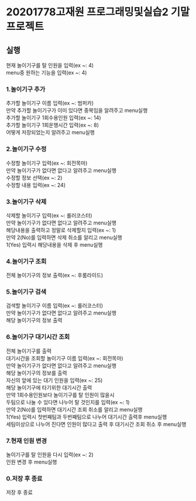 # 20201778고재원 프로그래밍및실습2 기말 프로젝트

## 실행
현재 놀이기구를 탈 인원을 입력(ex ~: 4)\
menu중 원하는 기능을 입력(ex ~: 4)

### 1.놀이기구 추가
추가할 놀이기구 이름 입력(ex ~: 범퍼카)\
만약 추가할 놀이기구가 이미 있다면 중복임을 알려주고 menu실행\
추가할 놀이기구 1회수용인원 입력(ex ~: 14)\
추가할 놀이기구 1회운행시간 입력(ex ~: 8)\
어떻게 저장되었는지 알려주고 menu실행

### 2.놀이기구 수정
수정할 놀이기구 입력(ex ~: 회전목마)\
만약 놀이기구가 없다면 없다고 알려주고 menu실행\
수정할 정보 선택(ex ~: 2)\
수정할 내용 입력(ex ~: 24)

### 3.놀이기구 삭제
삭제할 놀이기구 입력(ex ~: 롤러코스터)\
만약 놀이기구가 없다면 없다고 알려주고 menu실행\
해당내용을 출력하고 정말로 삭제할지 입력(ex ~: 1)\
만약 2(No)를 입력하면 삭제 취소를 알리고 menu실행\
1(Yes) 입력시 해당내용을 삭제 후 menu실행

### 4.놀이기구 조회
전체 놀이기구의 정보 출력(ex ~: 후룸라이드)


### 5.놀이기구 검색
검색할 놀이기구 이름 입력(ex ~: 롤러코스터)\
만약 놀이기구가 없다면 없다고 알려주고 menu실행\
해당 놀이기구의 정보 출력

### 6.놀이기구 대기시간 조회
전체 놀이기구를 출력\
대기시간을 조회할 놀이기구 이름 입력(ex ~: 회전목마)\
만약 놀이기구가 없다면 없다고 알려주고 menu실행\
해당 놀이기구의 정보를 출력\
자신의 앞에 있는 대기 인원을 입력(ex ~: 25)\
해당 놀이기구에 타기위한 대기시간 출력\
만약 1회수용인원보다 놀이기구를 탈 인원이 많을시\
두팀으로 나눌 수 있다면 나누어 탈 것인지를 입력(ex ~: 1)\
만약 2(No)를 입력하면 대기시간 조회 취소를 알리고 menu실행\
1(Yes) 입력시 첫번째팀과 두번째팀으로 나누어 대기시간 출력후 menu실행\
세팀이상으로 나누어 진다면 인원이 많다고 출력 후 대기시간 조회 취소 후 menu실행

### 7.현재 인원 변경
놀이기구를 탈 인원을 다시 입력(ex ~: 2)\
인원 변경 후 menu실행

### 0.저장 후 종료
저장 후 종료


